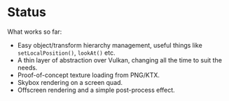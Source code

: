 # Status
What works so far:
* Easy object/transform hierarchy management, useful things like `setLocalPosition()`, `lookAt()` etc.
* A thin layer of abstraction over Vulkan, changing all the time to suit the needs.
* Proof-of-concept texture loading from PNG/KTX.
* Skybox rendering on a screen quad.
* Offscreen rendering and a simple post-process effect.
